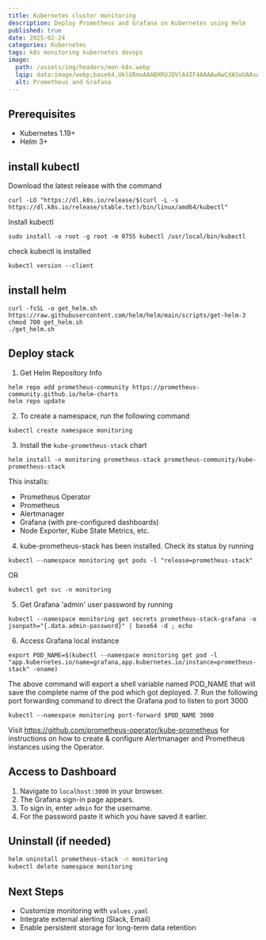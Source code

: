 ```yaml
---
title: Kubernetes cluster monitoring
description: Deploy Prometheus and Grafana on Kubernetes using Helm
published: true
date: 2025-02-24
categories: Kubernetes
tags: k8s monitoring kubernetes devops
image:
  path: /assets/img/headers/mon-k8s.webp
  lqip: data:image/webp;base64,UklGRmoAAABXRUJQVlA4IF4AAAAwAwCdASoUAAsAPpE6l0eloyIhMAgAsBIJZQAAW+V4VXrgAP762dYR2BWQL0+TP8gRxyryQVs5dHYeIqBOElBuq1BSdWTi9AA24+3bYz+rQkzpxBXsefs1zf4PAAAA
  alt: Prometheus and Grafana
---
```


## Prerequisites
- Kubernetes 1.19+
- Helm 3+

## install kubectl

Download the latest release with the command

```shell
curl -LO "https://dl.k8s.io/release/$(curl -L -s https://dl.k8s.io/release/stable.txt)/bin/linux/amd64/kubectl"
```

Install kubectl

```shell
sudo install -o root -g root -m 0755 kubectl /usr/local/bin/kubectl
```

check kubectl is installed

```shell
kubectl version --client
```

## install helm

```shell
curl -fsSL -o get_helm.sh https://raw.githubusercontent.com/helm/helm/main/scripts/get-helm-3
chmod 700 get_helm.sh
./get_helm.sh
```

## Deploy stack

1. Get Helm Repository Info
```shell
helm repo add prometheus-community https://prometheus-community.github.io/helm-charts
helm repo update
```
2. To create a namespace, run the following command
```shell
kubectl create namespace monitoring
```
3. Install the `kube-prometheus-stack` chart
```shell
helm install -n monitoring prometheus-stack prometheus-community/kube-prometheus-stack
```
This installs:
- Prometheus Operator
- Prometheus
- Alertmanager
- Grafana (with pre-configured dashboards)
- Node Exporter, Kube State Metrics, etc.
4. kube-prometheus-stack has been installed. Check its status by running
```shell
kubectl --namespace monitoring get pods -l "release=prometheus-stack"
```
OR
```shell
kubectl get svc -n monitoring
```
5. Get Grafana 'admin' user password by running
```shell
kubectl --namespace monitoring get secrets prometheus-stack-grafana -o jsonpath="{.data.admin-password}" | base64 -d ; echo
```
6. Access Grafana local instance
```shell
export POD_NAME=$(kubectl --namespace monitoring get pod -l "app.kubernetes.io/name=grafana,app.kubernetes.io/instance=prometheus-stack" -oname)
```
The above command will export a shell variable named POD_NAME that will save the complete name of the pod which got deployed.
7. Run the following port forwarding command to direct the Grafana pod to listen to port 3000
```shell
kubectl --namespace monitoring port-forward $POD_NAME 3000
```

<!--
```shell
kubectl --namespace monitoring port-forward $POD_NAME 3000 --address='0.0.0.0'
```
-->

Visit <https://github.com/prometheus-operator/kube-prometheus> for instructions on how to create & configure Alertmanager and Prometheus instances using the Operator.

## Access to Dashboard

1. Navigate to `localhost:3000` in your browser.
2. The Grafana sign-in page appears.
3. To sign in, enter `admin` for the username.
4. For the password paste it which you have saved it earlier.

## Uninstall (if needed)
```sh
helm uninstall prometheus-stack -n monitoring
kubectl delete namespace monitoring
```
## Next Steps

- Customize monitoring with `values.yaml`
- Integrate external alerting (Slack, Email)
- Enable persistent storage for long-term data retention